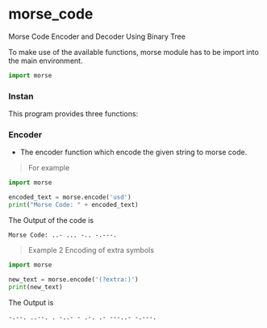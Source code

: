 # morse_code
Morse Code Encoder and Decoder Using Binary Tree

To make use of the available functions, morse module has to be import into the main environment.

```python
import morse
```
### Instan
This program provides three functions:

### Encoder
- The encoder function which encode the given string to morse code.
> For example
```python
import morse

encoded_text = morse.encode('usd')
print("Morse Code: " + encoded_text)
```
The Output of the code is
```shell
Morse Code: ..- ... -.. -.---.
```
> Example 2
Encoding of extra symbols
```python
import morse

new_text = morse.encode('(?extra:)')
print(new_text)
```
The Output is
```shell
-.--. ..--. . -..- - .-. .- ---..- -.---.
```